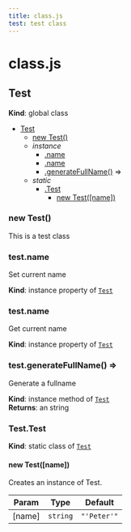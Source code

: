 ```yaml
---
title: class.js
test: test class
---
```


# class.js

<a name="Test"></a>

## Test
**Kind**: global class  

* [Test](#Test)
    * [new Test()](#new_Test_new)
    * _instance_
        * [.name](#Test+name)
        * [.name](#Test+name)
        * [.generateFullName()](#Test+generateFullName) ⇒
    * _static_
        * [.Test](#Test.Test)
            * [new Test([name])](#new_Test.Test_new)

<a name="new_Test_new"></a>

### new Test()
This is a test class

<a name="Test+name"></a>

### test.name
Set current name

**Kind**: instance property of [<code>Test</code>](#Test)  
<a name="Test+name"></a>

### test.name
Get current name

**Kind**: instance property of [<code>Test</code>](#Test)  
<a name="Test+generateFullName"></a>

### test.generateFullName() ⇒
Generate a fullname

**Kind**: instance method of [<code>Test</code>](#Test)  
**Returns**: an string  
<a name="Test.Test"></a>

### Test.Test
**Kind**: static class of [<code>Test</code>](#Test)  
<a name="new_Test.Test_new"></a>

#### new Test([name])
Creates an instance of Test.


| Param | Type | Default |
| --- | --- | --- |
| [name] | <code>string</code> | <code>&quot;&#x27;Peter&#x27;&quot;</code> | 

